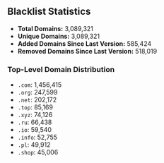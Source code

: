 ## Blacklist Statistics

- **Total Domains:** 3,089,321
- **Unique Domains:** 3,089,321
- **Added Domains Since Last Version:** 585,424
- **Removed Domains Since Last Version:** 518,019

### Top-Level Domain Distribution

-  `.com`: 1,456,415
-  `.org`: 247,599
-  `.net`: 202,172
-  `.top`: 85,169
-  `.xyz`: 74,126
-  `.ru`: 66,438
-  `.io`: 59,540
-  `.info`: 52,755
-  `.pl`: 49,912
-  `.shop`: 45,006
